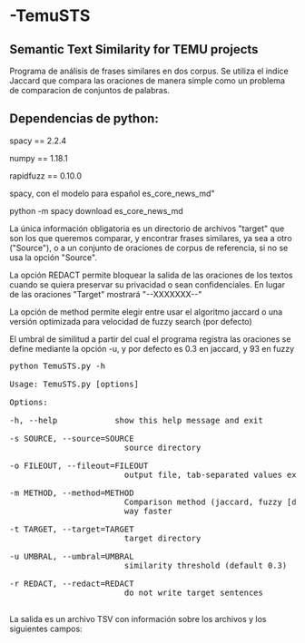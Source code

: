 # -TemuSTS
##  Semantic Text Similarity for TEMU projects

Programa de análisis de frases similares en dos corpus. Se utiliza el indice Jaccard que compara las oraciones de manera simple como un problema de comparacion de conjuntos de palabras.

## Dependencias de python:

spacy == 2.2.4

numpy == 1.18.1

rapidfuzz == 0.10.0

spacy, con el modelo para español es_core_news_md"

python -m spacy download es_core_news_md


La única información obligatoria es un directorio de archivos "target" que son los que queremos comparar, y encontrar frases similares, ya sea a otro ("Source"), o a un conjunto de oraciones de corpus de referencia, si no se usa la opción "Source".

La opción REDACT permite bloquear la salida de las oraciones de los textos cuando se quiera preservar su privacidad o sean confidenciales. En lugar de las oraciones "Target" mostrará "--XXXXXXX--"

La opción de method permite elegir entre usar el algoritmo jaccard o una versión optimizada para velocidad de fuzzy search (por defecto)

El umbral de similitud a partir del cual el programa registra las oraciones se define mediante la opción -u, y por defecto es 0.3 en jaccard, y 93 en fuzzy

<pre>
python TemuSTS.py -h

Usage: TemuSTS.py [options]

Options:

-h, --help            show this help message and exit

-s SOURCE, --source=SOURCE
                        source directory

-o FILEOUT, --fileout=FILEOUT
                        output file, tab-separated values extension (.tsv)

-m METHOD, --method=METHOD
                        Comparison method (jaccard, fuzzy [default]) Fuzzy is
                        way faster

-t TARGET, --target=TARGET
                        target directory

-u UMBRAL, --umbral=UMBRAL
                        similarity threshold (default 0.3)

-r REDACT, --redact=REDACT
                        do not write target sentences

</pre>

La salida es un archivo TSV con información sobre los archivos y los siguientes campos:




